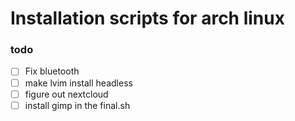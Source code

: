 # Installation scripts for arch linux

### todo

- [ ] Fix bluetooth
- [ ] make lvim install headless
- [ ] figure out nextcloud
- [ ] install gimp in the final.sh
